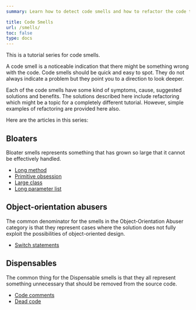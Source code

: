 ```yaml
---
summary: Learn how to detect code smells and how to refactor the code to be better.

title: Code Smells
url: /smells/
toc: false
type: docs
---
```


This is a tutorial series for code smells.

A code smell is a noticeable indication that there might be something wrong with the code. Code smells should be quick and easy to spot. They do not always indicate a problem but they point you to a direction to look deeper.

Each of the code smells have some kind of symptoms, cause, suggested solutions and benefits. The solutions described here include refactoring which might be a topic for a completely different tutorial. However, simple examples of refactoring are provided here also.

Here are the articles in this series:

## Bloaters

Bloater smells represents something that has grown so large that it cannot be effectively handled.

- [Long method](/long-method)
- [Primitive obsession](/primitive-obsession)
- [Large class](/large-class)
- [Long parameter list](/long-parameter-list)

## Object-orientation abusers

The common denominator for the smells in the Object-Orientation Abuser category is that they represent cases where the solution does not fully exploit the possibilities of object-oriented design.

- [Switch statements](/switch-statements)

## Dispensables

The common thing for the Dispensable smells is that they all represent something unnecessary that should be removed from the source code.

- [Code comments](/code-comments)
- [Dead code](/dead-code)
